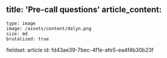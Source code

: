 title: 'Pre-call questions'
article_content:
  -
    type: image
    image: /assets/content/dalyn.png
    size: md
    brutalized: true
fieldset: article
id: fd43ae39-7bec-4f1e-afe5-ea4f4b30b23f
